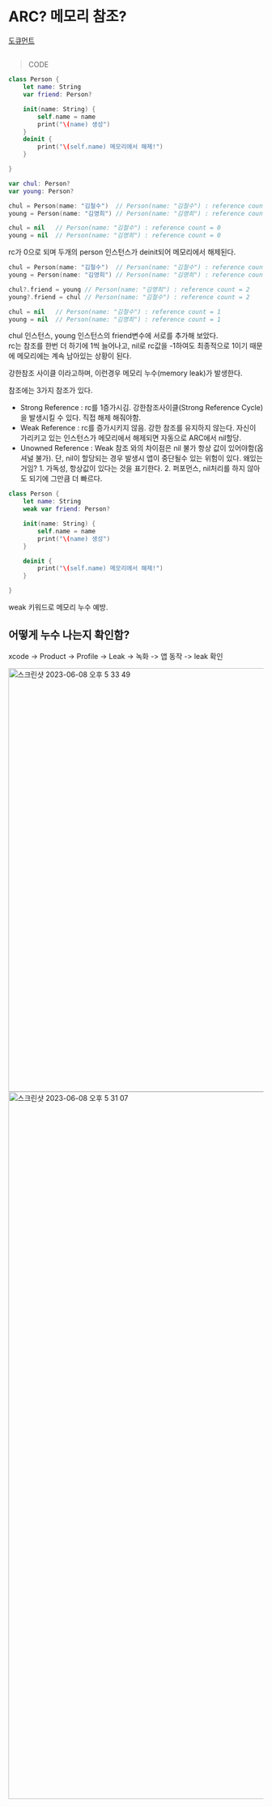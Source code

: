 # ARC? 메모리 참조?
[도큐먼트](https://docs.swift.org/swift-book/documentation/the-swift-programming-language/automaticreferencecounting/)

## 


> CODE
```swift
class Person {
    let name: String
    var friend: Person?

    init(name: String) {
        self.name = name
        print("\(name) 생성")
    }
    deinit {
        print("\(self.name) 메모리에서 해제!")
    }

}

var chul: Person?
var young: Person?

chul = Person(name: "김철수")  // Person(name: "김철수") : reference count = 1
young = Person(name: "김영희") // Person(name: "김영희") : reference count = 1

chul = nil   // Person(name: "김철수") : reference count = 0
young = nil  // Person(name: "김영희") : reference count = 0
```

rc가 0으로 되며 두개의 person 인스턴스가 deinit되어 메모리에서 해제된다. 
<br>

```swift
chul = Person(name: "김철수")  // Person(name: "김철수") : reference count = 1
young = Person(name: "김영희") // Person(name: "김영희") : reference count = 1

chul?.friend = young // Person(name: "김영희") : reference count = 2
young?.friend = chul // Person(name: "김철수") : reference count = 2

chul = nil   // Person(name: "김철수") : reference count = 1
young = nil  // Person(name: "김영희") : reference count = 1
```
chul 인스턴스, young 인스턴스의 friend변수에 서로를 추가해 보았다.  
rc는 참조를 한번 더 하기에 1씩 늘어나고, nil로 rc값을 -1하여도 최종적으로 1이기 때문에 메모리에는 계속 남아있는 상황이 된다.

강한참조 사이클 이라고하며, 이런경우 메모리 누수(memory leak)가 발생한다. 



참조에는 3가지 참조가 있다. 
* Strong Reference
  : rc를 1증가시김. 강한참조사이클(Strong Reference Cycle)을 발생시킬 수 있다. 직접 해제 해줘야함. 
* Weak Reference
  : rc를 증가시키지 않음. 강한 참조를 유지하지 않는다. 자신이 가리키고 있는 인스턴스가 메모리에서 해제되면 자동으로 ARC에서 nil할당. 
* Unowned Reference
  : Weak 참조 와의 차이점은 nil 불가 항상 값이 있어야함(옵셔널 불가). 단, nil이 할당되는 경우 발생시 앱이 중단될수 있는 위험이 있다. 
  왜있는거임? 1. 가독성, 항상값이 있다는 것을 표기한다. 2. 퍼포먼스, nil처리를 하지 않아도 되기에 그만큼 더 빠르다.
  
  
```swift
class Person {
    let name: String
    weak var friend: Person?

    init(name: String) {
        self.name = name
        print("\(name) 생성")
    }

    deinit {
        print("\(self.name) 메모리에서 해제!")
    }

}
```
weak 키워드로 메모리 누수 예방. 



## 어떻게 누수 나는지 확인함?
xcode -> Product -> Profile -> Leak -> 녹화 -> 앱 동작 -> leak 확인

<img width="836" alt="스크린샷 2023-06-08 오후 5 33 49" src="https://github.com/jaehoon9186/study/assets/83233720/9e2f3e47-d9df-460a-971f-96a45215c043">
<img width="1396" alt="스크린샷 2023-06-08 오후 5 31 07" src="https://github.com/jaehoon9186/study/assets/83233720/5ac26aef-c717-48bd-afca-ae5817c2c6c9">


